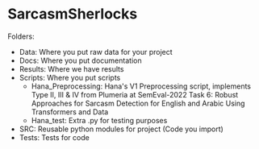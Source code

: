 # SarcasmSherlocks

Folders: 
- Data: Where you put raw data for your project  
- Docs: Where you put documentation 
- Results: Where we have results  
- Scripts: Where you put scripts 
    - Hana_Preprocessing: Hana's V1 Preprocessing script, implements Type II, III & IV from Plumeria at SemEval-2022 Task 6: Robust Approaches for Sarcasm Detection for English and Arabic Using Transformers and Data
    - Hana_test: Extra .py for testing purposes 
- SRC: Reusable python modules for project (Code you import)
- Tests: Tests for code 
